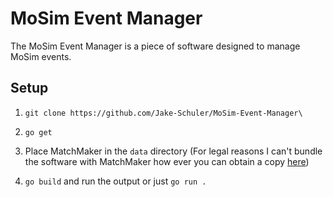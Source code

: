 # MoSim Event Manager

The MoSim Event Manager is a piece of software designed to manage MoSim events.

## Setup

1. `git clone https://github.com/Jake-Schuler/MoSim-Event-Manager\`

2. `go get`

3. Place MatchMaker in the `data` directory (For legal reasons I can't bundle the software with MatchMaker how ever you can obtain a copy [here](https://idleloop.com/matchmaker/download.php))

4. `go build` and run the output or just `go run .`
